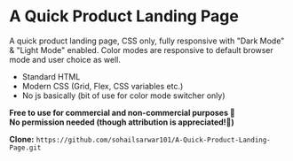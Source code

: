 # A Quick Product Landing Page


A quick product landing page, CSS only, fully responsive with "Dark Mode" & "Light Mode" enabled. Color modes are responsive to default browser mode and user choice as well.

- Standard HTML
- Modern CSS (Grid, Flex, CSS variables etc.)
- No js basically (bit of use for color mode switcher only)

**Free to use for commercial and non-commercial purposes 💯** <br>
**No permission needed (though attribution is appreciated!🥰)**


**Clone:** `https://github.com/sohailsarwar101/A-Quick-Product-Landing-Page.git`
